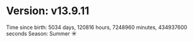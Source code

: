 # Version: v13.9.11
Time since birth: 5034 days, 120816 hours, 7248960 minutes, 434937600 seconds
Season: Summer ☀️
